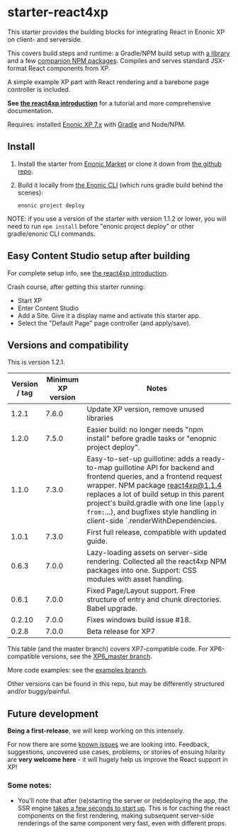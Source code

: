 [//]: <> (starter-react4xp readme:   Autogenerated from source docs/README.src.md by the 'updateReadme' task in readme.gradle. )

# starter-react4xp

This starter provides the building blocks for integrating React in Enonic XP on client- and serverside.
 
This covers build steps and runtime: a Gradle/NPM build setup with [a library](https://github.com/enonic/lib-react4xp) and a few [companion NPM packages](https://www.npmjs.com/package/react4xp). Compiles and serves standard JSX-format React components from XP.

A simple example XP part with React rendering and a barebone page controller is included.

**See [the react4xp introduction](https://developer.enonic.com/templates/react4xp)** for a tutorial and more comprehensive documentation.

Requires: installed [Enonic XP 7.x](https://developer.enonic.com/) with [Gradle](https://docs.gradle.org/current/userguide/getting_started.html) and Node/NPM. 





## Install

1. Install the starter from [Enonic Market](https://market.enonic.com/vendors/enonic/react4xp-starter) or clone it down from [the github repo](https://github.com/enonic/starter-react4xp). 

2. Build it locally from [the Enonic CLI](https://developer.enonic.com/docs/enonic-cli/master) (which runs gradle build behind the scenes): 
    ```commandline
    enonic project deploy
    ```

NOTE: if you use a version of the starter with version 1.1.2 or lower, you will need to run `npm install` before "enonic project deploy" or other gradle/enonic CLI commands.

## Easy Content Studio setup after building

For complete setup info, see [the react4xp introduction](https://developer.enonic.com/templates/react4xp). 

Crash course, after getting this starter running:

- Start XP
- Enter Content Studio
- Add a Site. Give it a display name and activate this starter app. 
- Select the "Default Page" page controller (and apply/save).


## Versions and compatibility

This is version 1.2.1.

| Version / tag    | Minimum XP version | Notes |
| ---------------- | ---------- | --------------|
| 1.2.1            | 7.6.0  | Update XP version, remove unused libraries
| 1.2.0            | 7.5.0  | Easier build: no longer needs "npm install" before gradle tasks or "enopnic project deploy".
| 1.1.0            | 7.3.0  | Easy-to-set-up guillotine: adds a ready-to-map guillotine API for backend and frontend queries, and a frontend request wrapper. NPM package react4xp@1.1.4 replaces a lot of build setup in this parent project's build.gradle with one line (`apply from:`...), and bugfixes style handling in client-side `.renderWithDependencies. |
| 1.0.1            | 7.3.0  | First full release, compatible with updated guide.  |
| 0.6.3            | 7.0.0  | Lazy-loading assets on server-side rendering. Collected all the react4xp NPM packages into one. Support: CSS modules with asset handling.  |
| 0.6.1            | 7.0.0  | Fixed Page/Layout support. Free structure of entry and chunk directories. Babel upgrade.  |
| 0.2.10           | 7.0.0  | Fixes windows build issue #18. |
| 0.2.8            | 7.0.0  | Beta release for XP7 |

This table (and the master branch) covers XP7-compatible code. For XP6-compatible versions, see the [XP6_master branch](https://github.com/enonic/starter-react4xp/tree/XP6_master). 

More code examples: see the [examples branch](https://github.com/enonic/starter-react4xp/tree/examples).

Other versions can be found in this repo, but may be differently structured and/or buggy/painful.

## Future development

**Being a first-release**, we will keep working on this intensely. 

For now there are some [known issues](https://github.com/enonic/lib-react4xp/issues) we are looking into. Feedback, suggestions, uncovered use cases, problems, or stories of ensuing hilarity are **very welcome here** - it will hugely help us improve the React support in XP!

### Some notes:
- You'll note that after (re)starting the server or (re)deploying the app, the SSR engine [takes a few seconds to start up](https://developer.enonic.com/docs/react4xp/master/hello-react#first_serverside_render_can_be_slow). This is for caching the react components on the first rendering, making subsequent server-side renderings of the same component very fast, even with different props.
